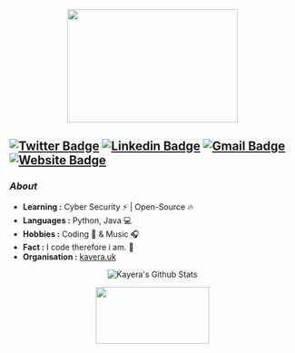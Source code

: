 <p align="center">
  <img width="300" height="200" src="https://i2.wp.com/www.bestworldevents.com/wp-content/uploads/2020/05/Hello-Gif.gif?resize=498%2C498">
</p>

[![Twitter Badge](https://img.shields.io/badge/-Kayera-1ca0f1?style=flat-square&logo=twitter&logoColor=white&link=https://twitter.com/kayeradev)](https://twitter.com/kayeradev)  [![Linkedin Badge](https://img.shields.io/badge/-Kayera-blue?style=flat-square&logo=Linkedin&logoColor=white&link=https://www.linkedin.com/in/kayera//)](https://www.linkedin.com/in/kayera/)  [![Gmail Badge](https://img.shields.io/badge/-contact@kayera.uk-c14438?style=flat-square&logo=Gmail&logoColor=white&link=mailto:contact@kayera.uk)](mailto:contact@kayera.uk)  [![Website Badge](https://img.shields.io/badge/-devisha.me-c14438?style=flat-square&logo=Website&logoColor=white&link=https://kayera.uk)](https://kayera.uk)
---------------------------------------------------------------------------------------------------------------------------------------------------------------------------------
### <i>About</i>

-  **Learning :** Cyber Security ⚡ | Open-Source 🔥
-  **Languages :** Python, Java 💻
-  **Hobbies :** Coding 🔧 & Music 🎧
-  **Fact :** I code therefore i am. 🔨
-  **Organisation :** [kayera.uk](https://kayera.uk/)

<p align="center">
  <img alt="Kayera's Github Stats" src="https://github-readme-stats.vercel.app/api?username=kayeradev&show_icons=true&theme=radical">
</p>

<p align="center">
  <img width="200" height="100" src="https://i.pinimg.com/originals/42/22/64/422264b208490c8eb268b13c54d85b98.gif">
</p>
